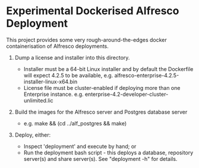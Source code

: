 Experimental Dockerised Alfresco Deployment
===========================================

This project provides some very rough-around-the-edges docker containerisation of Alfresco deployments.

1.  Dump a license and installer into this directory.
    - Installer must be a 64-bit Linux installer and by default the Dockerfile will expect 4.2.5 to be available,
    e.g. alfresco-enterprise-4.2.5-installer-linux-x64.bin
    - License file must be cluster-enabled if deploying more than one Enterprise instance.
    e.g. enterprise-4.2-developer-cluster-unlimited.lic

2.  Build the images for the Alfresco server and Postgres database server
    - e.g. make && (cd ../alf_postgres && make)

3.  Deploy, either:
    - Inspect 'deployment' and execute by hand; or
    - Run the deployment bash script - this deploys a database, repository server(s) and share server(s).
    See "deployment -h" for details.
